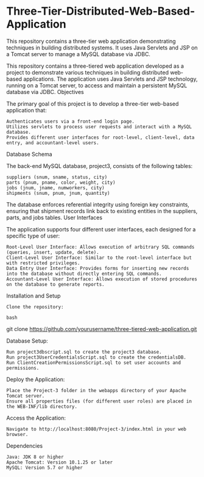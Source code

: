 # Three-Tier-Distributed-Web-Based-Application
This repository contains a three-tier web application demonstrating techniques in building distributed systems. It uses Java Servlets and JSP on a Tomcat server to manage a MySQL database via JDBC.

This repository contains a three-tiered web application developed as a project to demonstrate various techniques in building distributed web-based applications. The application uses Java Servlets and JSP technology, running on a Tomcat server, to access and maintain a persistent MySQL database via JDBC.
Objectives

The primary goal of this project is to develop a three-tier web-based application that:

    Authenticates users via a front-end login page.
    Utilizes servlets to process user requests and interact with a MySQL database.
    Provides different user interfaces for root-level, client-level, data entry, and accountant-level users.

Database Schema

The back-end MySQL database, project3, consists of the following tables:

    suppliers (snum, sname, status, city)
    parts (pnum, pname, color, weight, city)
    jobs (jnum, jname, numworkers, city)
    shipments (snum, pnum, jnum, quantity)

The database enforces referential integrity using foreign key constraints, ensuring that shipment records link back to existing entities in the suppliers, parts, and jobs tables.
User Interfaces

The application supports four different user interfaces, each designed for a specific type of user:

    Root-Level User Interface: Allows execution of arbitrary SQL commands (queries, insert, update, delete).
    Client-Level User Interface: Similar to the root-level interface but with restricted privileges.
    Data Entry User Interface: Provides forms for inserting new records into the database without directly entering SQL commands.
    Accountant-Level User Interface: Allows execution of stored procedures on the database to generate reports.

Installation and Setup

    Clone the repository:

    bash

git clone https://github.com/yourusername/three-tiered-web-application.git

Database Setup:

    Run project3dbscript.sql to create the project3 database.
    Run project3UserCredentialsScript.sql to create the credentialsDB.
    Run ClientCreationPermissionsScript.sql to set user accounts and permissions.

Deploy the Application:

    Place the Project-3 folder in the webapps directory of your Apache Tomcat server.
    Ensure all properties files (for different user roles) are placed in the WEB-INF/lib directory.

Access the Application:

    Navigate to http://localhost:8080/Project-3/index.html in your web browser.

Dependencies

    Java: JDK 8 or higher
    Apache Tomcat: Version 10.1.25 or later
    MySQL: Version 5.7 or higher
